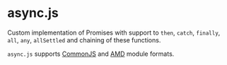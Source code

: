 # async.js
Custom implementation of Promises with support to `then`, `catch`, `finally`, `all`, `any`, `allSettled` and chaining of these functions. 

`async.js` supports [CommonJS](http://www.commonjs.org/) and [AMD](https://github.com/amdjs/amdjs-api/wiki/AMD) module formats.